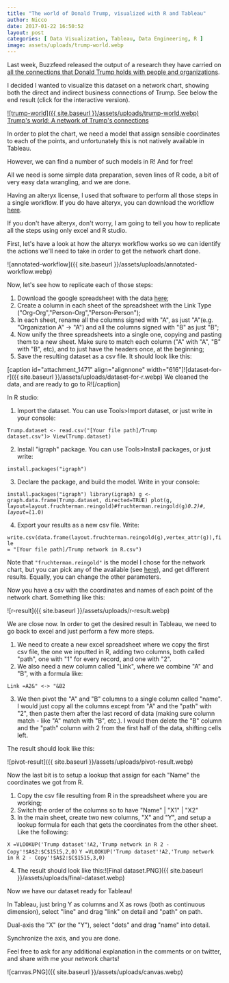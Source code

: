 ```yaml
---
title: "The world of Donald Trump, visualized with R and Tableau"
author: Nicco
date: 2017-01-22 16:50:52
layout: post
categories: [ Data Visualization, Tableau, Data Engineering, R ]
image: assets/uploads/trump-world.webp
---
```


Last week, Buzzfeed released the output of a research they have carried on [all the connections that Donald Trump holds with people and organizations](https://www.buzzfeed.com/johntemplon/help-us-map-trumpworld?utm_term=.id9yRvkqnp#.diLxNgZGkw).

I decided I wanted to visualize this dataset on a network chart, showing both the direct and indirect business connections of Trump. See below the end result (click for the interactive version).

[![trump-world]({{ site.baseurl }}/assets/uploads/trump-world.webp)](https://public.tableau.com/views/TrumpWorld/Dashboard1?:embed=y&:display_count=yes)
[Trump's world: A network of Trump's connections](https://public.tableau.com/views/TrumpWorld/Dashboard1?:embed=y&:display_count=yes)

In order to plot the chart, we need a model that assign sensible coordinates to each of the points, and unfortunately this is not natively available in Tableau.

However, we can find a number of such models in R! And for free!

All we need is some simple data preparation, seven lines of R code, a bit of very easy data wrangling, and we are done.

Having an alteryx license, I used that software to perform all those steps in a single workflow. If you do have alteryx, you can download the workflow [here](https://www.dropbox.com/s/q15qnq9fqxlvy70/Trump%20network%20diagram.yxmd?dl=0).

If you don't have alteryx, don't worry, I am going to tell you how to replicate all the steps using only excel and R studio.

First, let's have a look at how the alteryx workflow works so we can identify the actions we'll need to take in order to get the network chart done.

![annotated-workflow]({{ site.baseurl }}/assets/uploads/annotated-workflow.webp)

Now, let's see how to replicate each of those steps:
1. Download the google spreadsheet with the data [here](https://docs.google.com/spreadsheets/d/1Z5Vo5pbvxKJ5XpfALZXvCzW26Cl4we3OaN73K9Ae5Ss/edit);
2. Create a column in each sheet of the spreadsheet with the Link Type ("Org-Org","Person-Org","Person-Person");
3. In each sheet, rename all the columns signed with "A", as just "A"(e.g. "Organization A" -> "A") and all the columns signed with "B" as just "B";
4. Now unify the three spreadsheets into a single one, copying and pasting them to a new sheet. Make sure to match each column ("A" with "A", "B" with "B", etc), and to just have the headers once, at the beginning;
5. Save the resulting dataset as a csv file. It should look like this:


[caption id="attachment\_1471" align="alignnone" width="616"]![dataset-for-r]({{ site.baseurl }}/assets/uploads/dataset-for-r.webp) We cleaned the data, and are ready to go to R![/caption]

In R studio:
1. Import the dataset. You can use Tools>Import dataset, or just write in your console:

<code>Trump.dataset <- read.csv("[Your file path]/Trump dataset.csv")> View(Trump.dataset)</code>

2. Install "igraph" package. You can use Tools>Install packages, or just write:

<code>install.packages("igraph")</code>

3. Declare the package, and build the model. Write in your console:

<code>install.packages("igraph")
library(igraph)
g <- graph.data.frame(Trump.dataset, directed=TRUE)
plot(g, layout=layout.fruchterman.reingold)#fruchterman.reingold(g)*0.2)#, layout=l*1.0)</code>

4. Export your results as a new csv file. Write:

<code>write.csv(data.frame(layout.fruchterman.reingold(g),vertex\_attr(g)),file = "[Your file path]/Trump network in R.csv")</code>

Note that `"fruchterman.reingold"` is the model I chose for the network chart, but you can pick any of the available (see [here](http://igraph.org/c/doc/igraph-Layout.html)), and get different results. Equally, you can change the other parameters.

Now you have a csv with the coordinates and names of each point of the network chart. Something like this:

![r-result]({{ site.baseurl }}/assets/uploads/r-result.webp)

We are close now. In order to get the desired result in Tableau, we need to go back to excel and just perform a few more steps.
1. We need to create a new excel spreadsheet where we copy the first csv file, the one we inputted in R, adding two columns, both called "path", one with "1" for every record, and one with "2".
2. We also need a new column called "Link", where we combine "A" and "B", with a formula like:

`Link =A2&" <-> "&B2`


3. We then pivot the "A" and "B" columns to a single column called "name". I would just copy all the columns except from "A" and the "path" with "2", then paste them after the last record of data (making sure column match - like "A" match with "B", etc.). I would then delete the "B" column and the "path" column with 2 from the first half of the data, shifting cells left.


The result should look like this:

![pivot-result]({{ site.baseurl }}/assets/uploads/pivot-result.webp)

Now the last bit is to setup a lookup that assign for each "Name" the coordinates we got from R.
1. Copy the csv file resulting from R in the spreadsheet where you are working;
2. Switch the order of the columns so to have "Name" | "X1" | "X2"
3. In the main sheet, create two new columns, "X" and "Y", and setup a lookup formula for each that gets the coordinates from the other sheet. Like the following:

`X =VLOOKUP('Trump dataset'!A2,'Trump network in R 2 - Copy'!$A$2:$C$1515,2,0)`
`Y =VLOOKUP('Trump dataset'!A2,'Trump network in R 2 - Copy'!$A$2:$C$1515,3,0)`


4. The result should look like this:![Final dataset.PNG]({{ site.baseurl }}/assets/uploads/final-dataset.webp)

Now we have our dataset ready for Tableau!

In Tableau, just bring Y as columns and X as rows (both as continuous dimension), select "line" and drag "link" on detail and "path" on path.

Dual-axis the "X" (or the "Y"), select "dots" and drag "name" into detail.

Synchronize the axis, and you are done.

Feel free to ask for any additional explanation in the comments or on twitter, and share with me your network charts!

![canvas.PNG]({{ site.baseurl }}/assets/uploads/canvas.webp)
